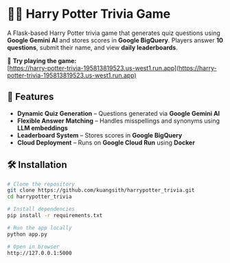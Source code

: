 # 🧙‍♂️ Harry Potter Trivia Game  

A Flask-based Harry Potter trivia game that generates quiz questions using **Google Gemini AI** and stores scores in **Google BigQuery**. Players answer **10 questions**, submit their name, and view **daily leaderboards**.  

🔗 **Try playing the game:**  
[https://harry-potter-trivia-195813819523.us-west1.run.app](https://harry-potter-trivia-195813819523.us-west1.run.app)  

## 🚀 Features  
- **Dynamic Quiz Generation** – Questions generated via **Google Gemini AI**  
- **Flexible Answer Matching** – Handles misspellings and synonyms using **LLM embeddings**  
- **Leaderboard System** – Stores scores in **Google BigQuery**  
- **Cloud Deployment** – Runs on **Google Cloud Run** using **Docker**  

## 🛠️ Installation  
```bash
# Clone the repository
git clone https://github.com/kuangsith/harrypotter_trivia.git
cd harrypotter_trivia

# Install dependencies
pip install -r requirements.txt

# Run the app locally
python app.py

# Open in browser
http://127.0.0.1:5000
